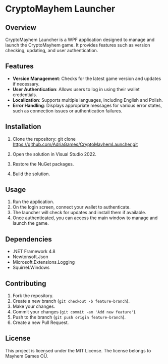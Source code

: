 # CryptoMayhem Launcher

## Overview

CryptoMayhem Launcher is a WPF application designed to manage and launch the CryptoMayhem game. It provides features such as version checking, updating, and user authentication.

## Features

- **Version Management**: Checks for the latest game version and updates if necessary.
- **User Authentication**: Allows users to log in using their wallet credentials.
- **Localization**: Supports multiple languages, including English and Polish.
- **Error Handling**: Displays appropriate messages for various error states, such as connection issues or authentication failures.

## Installation

1. Clone the repository:
git clone https://github.com/AdriaGames/CryptoMayhemLauncher.git

2. Open the solution in Visual Studio 2022.
3. Restore the NuGet packages.
4. Build the solution.

## Usage

1. Run the application.
2. On the login screen, connect your wallet to authenticate.
3. The launcher will check for updates and install them if available.
4. Once authenticated, you can access the main window to manage and launch the game.

## Dependencies

- .NET Framework 4.8
- Newtonsoft.Json
- Microsoft.Extensions.Logging
- Squirrel.Windows

## Contributing

1. Fork the repository.
2. Create a new branch (`git checkout -b feature-branch`).
3. Make your changes.
4. Commit your changes (`git commit -am 'Add new feature'`).
5. Push to the branch (`git push origin feature-branch`).
6. Create a new Pull Request.

## License

This project is licensed under the MIT License. The license belongs to Mayhem Games OÜ.


